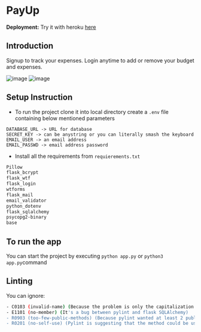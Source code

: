 # PayUp

**Deployment:** Try it with heroku [here](http://payup-sprint-1.herokuapp.com/login)

## Introduction
Signup to track your expenses. Login anytime to add or remove your budget and expenses.

![image](https://user-images.githubusercontent.com/74800828/142094143-343f18f8-d71e-43a2-9ba4-b259351ad6b6.png)
![image](https://user-images.githubusercontent.com/74800828/142093551-70f251dd-642b-4372-9fd9-fac53db957b4.png)

## Setup Instruction
- To run the project clone it into local directory create a ```.env``` file containing below mentioned parameters
```
DATABASE_URL -> URL for database
SECRET_KEY -> can be anystring or you can literally smash the keyboard
EMAIL_USER -> an email address
EMAIL_PASSWD -> email address password
```
- Install all the requirements from ```requierements.txt```
```bash 
Pillow
flask_bcrypt
flask_wtf
flask_login
wtforms
flask_mail
email_validator
python_dotenv
flask_sqlalchemy
psycopg2-binary
base
```

## To run the app
You can start the project by executing ```python app.py``` or ```python3 app.py```command

## Linting
You can ignore: 
``` bash
- C0103 (invalid-name) (Because the problem is only the capitalization of variable name)
- E1101 (no-member) (It's a bug between pylint and flask SQLAlchemy)
- R0903 (too-few-public-methods) (Because pylint wanted at least 2 public method for each class)
- R0201 (no-self-use) (Pylint is suggesting that the method could be used as a static function instead)
```